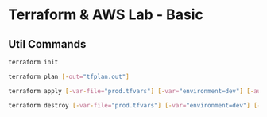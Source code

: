 # Terraform & AWS Lab - Basic

## Util Commands

```bash
terraform init
```

```bash
terraform plan [-out="tfplan.out"]
```

```bash
terraform apply [-var-file="prod.tfvars"] [-var="environment=dev"] [-auto-approved] ["tfplan.out"]
```

```bash
terraform destroy [-var-file="prod.tfvars"] [-var="environment=dev"] [-auto-approved] ["tfplan.out"]
```
